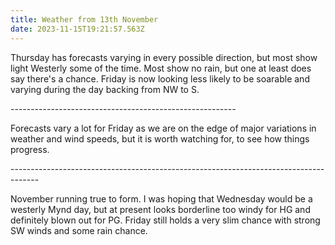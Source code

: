 ```yaml
---
title: Weather from 13th November
date: 2023-11-15T19:21:57.563Z
---
```

Thursday has forecasts varying in every possible direction, but most show light Westerly some of the time. Most show no rain, but one at least does say there's a chance.  Friday is now looking less likely to be soarable and varying during the day backing from NW to S.

\--------------------------------------------------------

Forecasts vary a lot for Friday as we are on the edge of major variations in weather and wind speeds, but it is worth watching for, to see how things progress.

\-------------------------------------------------------------------------------------

November running true to form.  I was hoping that Wednesday would be a westerly Mynd day, but at present looks borderline too windy for HG and definitely blown out for PG.  Friday still holds a very slim chance with strong SW winds and some rain chance.